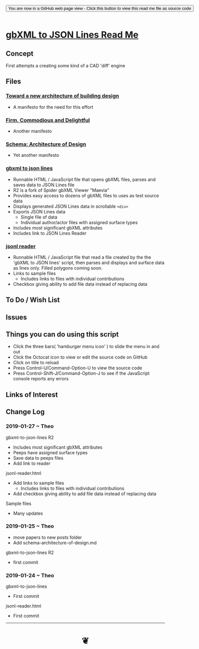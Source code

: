 
<span style=display:none; >[You are now in a GitHub source code view - click this link to view Read Me file as a web page]( https://www.ladybug.tools/spider/#sandbox/gbxml-to-json-lines/README.md "View file as a web page." ) </span>

<div><input type=button class = "btn btn-secondary btn-sm" onclick=window.location.href="https://github.com/ladybug-tools/spider/tree/master/sandbox/gbxml-to-json-lines/"
value="You are now in a GitHub web page view - Click this button to view this read me file as source code" ></div>

<br>

# [gbXML to JSON Lines Read Me]( #sandbox/gbxml-to-json-lines/README.md )

<!--
<iframe src=https://www.ladybug.tools/spider/sandbox/gbxml-to-json-lines/sandbox/gbxml-to-json-lines.html width=100% height=500px >Iframes are not viewable in GitHub source code views</iframe>
_<small>gbXMLto-JSON Lines</small>_

## Full Screen: [gbXMLto-JSON Lines]( https://www.ladybug.tools/spider/sandbox/gbxml-to-json-lines/sandbox/gbxml-to-json-lines.html )
-->


## Concept

First attempts a creating some kind of a CAD 'diff' engine

## Files

### [Toward a new architecture of building design]( https://www.ladybug.tools/spider/#sandbox/gbxml-to-json-lines/posts/toward-a-new-architecture-of-building-design.md )

* A manifesto for the need for this effort


### [Firm, Commodious and Delightful]( https://www.ladybug.tools/spider/#sandbox/gbxml-to-json-lines/posts/firm-commodious-and-delightful.md )

* Another manifesto


### [Schema: Architecture of Design]( #sandbox/gbxml-to-json-lines/posts/schema-architecture-of-design.md )

* Yet another manifesto


### [gbxml to json lines]( https://www.ladybug.tools/spider/sandbox/gbxml-to-json-lines/gbxml-to-json-lines/index.html )

* Runnable HTML / JavaScript file that opens gbXML files, parses and saves data to JSON Lines file
* R2 is a fork of Spider gbXML Viewer "Maevia"
* Provides easy access to dozens of gbXML files to uses as test source data
* Displays generated JSON Lines data in scrollable ```<div>```
* Exports JSON Lines data
	* Single file of data
	* Individual author/actor files with assigned surface types
* Includes most significant gbXML attributes
* Includes link to JSON Lines Reader


### [jsonl reader]( https://www.ladybug.tools/spider/sandbox/gbxml-to-json-lines/jsonl-reader/index.html)

* Runnable HTML / JavaScript file that read a file created by the the 'gbXML to JSON lines' script, then parses and displays and surface data as lines only. Filled polygons coming soon.
* Links to sample files
	* Includes links to files with individual contributions
* Checkbox giving ability to add file data instead of replacing data


## To Do / Wish List


## Issues


## Things you can do using this script

* Click the three bars( 'hamburger menu icon' ) to slide the menu in and out
* Click the Octocat icon to view or edit the source code on GitHub
* Click on title to reload
* Press Control-U/Command-Option-U to view the source code
* Press Control-Shift-J/Command-Option-J to see if the JavaScript console reports any errors


## Links of Interest


## Change Log


### 2019-01-27 ~ Theo

gbxml-to-json-lines R2
* Includes most significant gbXML attributes
* Peeps have assigned surface types
* Save data to peeps files
* Add link to reader


jsonl-reader.html
* Add links to sample files
	* Includes links to files with individual contributions
* Add checkbox giving ability to add file data instead of replacing data

Sample files
* Many updates

### 2019-01-25 ~ Theo

* move papers to new posts folder
* Add schema-architecture-of-design.md

gbxml-to-json-lines R2
* first commit


### 2019-01-24 ~ Theo

gbxml-to-json-lines
* First commit

jsonl-reader.html
* First commit


***

# <center title="hello!" ><a href=javascript:window.scrollTo(0,0); style=text-decoration:none; > ❦ </a></center>

